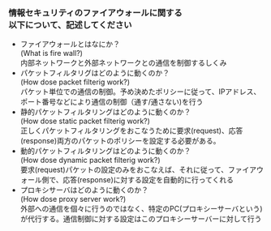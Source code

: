 ### 情報セキュリティのファイアウォールに関する<br />以下について、記述してください

* ファイアウォールとはなにか？<br />
(What is fire wall?)<br />
内部ネットワークと外部ネットワークとの通信を制御するしくみ
* パケットフィルタリグはどのように動くのか？<br />
(How dose packet filterig work?)<br />
パケット単位での通信の制御。予め決めたポリシーに従って、IPアドレス、ポート番号などにより通信の制御（通す/通さない)を行う
* 静的パケットフィルタリングはどのように動くのか？<br />
(How dose static packet filterig work?)<br />
正しくパケットフィルタリングをおこなうために要求(request)、応答(response)両方のパケットのポリシーを設定する必要がある。
* 動的パケットフィルタリングはどのように動くのか？<br />
(How dose dynamic packet filterig work?)<br />
要求(request)パケットの設定のみをおこなえば、それに従って、ファイアウォール側で、応答(response)に対する設定を自動的に行ってくれる
* プロキシサーバはどのように動くのか？<br />
(How dose proxy server work?)<br /> 
外部への通信を個々に行うのではなく、特定のPC(プロキシーサーバという)が代行する。通信制御に対する設定はこのプロキシーサーバーに対して行う

